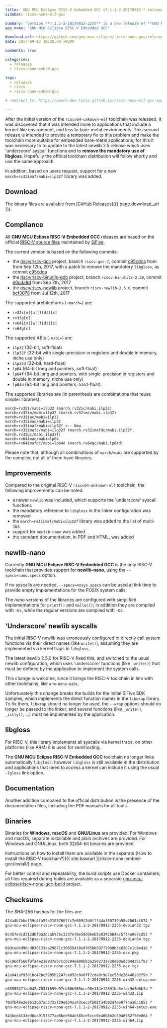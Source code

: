 ```yaml
---
title:  GNU MCU Eclipse RISC-V Embedded GCC v7.1.1-2-20170912-* released
sidebar: riscv-none-elf-gcc

summary: "Version **7.1.1-2-20170912-2255** is a new release of **GNU MCU Eclipse RISC-V Embedded GCC**."
app_name: "GNU MCU Eclipse RISC-V Embedded GCC"

download_url: https://github.com/gnu-mcu-eclipse/riscv-none-gcc/releases/tag/v7.1.1-2-20170912/
date: 2017-09-13 10:28:00 +0300

comments: true

categories:
  - releases
  - riscv-none-embed-gcc

tags:
  - releases
  - riscv
  - riscv-none-embed-gcc

# redirect_to: https://xpack-dev-tools.github.io/riscv-none-elf-gcc-xpack/blog/2017/09/13/riscv-none-gcc-v7-1-1-2-20170912-released

---
```


After the initial version of the `riscv64-unknown-elf` toolchain was released, it was discovered that it was intended more to applications that include a kernel-like environment, and less to bare-metal environments. This second release is intended to provide a temporary fix to this problem and make the toolchain more suitable for embedded bare-metal applications; for this it was necessary to to update to the latest newlib 2.5 release which uses 'underscore' syscall functions and to **remove the mandatory use of libgloss**. Hopefully the official toolchain distribution will follow shortly and use the same approach.

In addition, based on users request, support for a new `march=rv32imaf/mabi=ilp32f` library was added.

## Download

The binary files are available from [GitHub Releases]({{ page.download_url }}).


## Compliance

All **GNU MCU Eclipse RISC-V Embedded GCC** releases are based on the official [RISC-V source files](https://github.com/riscv/riscv-gcc) maintained by [SiFive](https://www.sifive.com).

The current version is based on the following commits:

* the [riscv/riscv-gcc](https://github.com/riscv/riscv-gcc) project, branch `riscv-gcc-7`, commit [c95cdca](https://github.com/riscv/riscv-gcc/commit/c95cdcae21de8dbb8a8ceb9c58b5f9560f0628ff) from from Sep 12th, 2017, with a patch to remove the mandatory `libgloss`, as commit [c95cdca](https://github.com/gnu-mcu-eclipse/riscv-none-gcc/commit/e0203ff93b1c6d6d42809400c5d37cd1448ee697)
* the [riscv/riscv-binutils-gdb](https://github.com/riscv/riscv-binutils-gdb) project, branch `riscv-binutils-2.29`, commit [60cda8d](https://github.com/riscv/riscv-binutils-gdb/commit/60cda8de81dce7bc67977b0dd1953437ed06db36) from Sep 7th, 2017
* the [riscv/riscv-newlib](https://github.com/riscv/riscv-newlib) project, branch `riscv-newlib-2.5.0`, commit [bcf3078](https://github.com/riscv/riscv-newlib/commit/bcf3078d2203be52ac7e31c58ef2dbfe02388d58) from Jul 12th, 2017

The supported architectures (`-march=`) are:

* `rv32i[m][a][f[d]][c]`
* `rv32g[c]`
* `rv64i[m][a][f[d]][c]`
* `rv64g[c]`

The supported ABIs (`-mabi=`) are:

* `ilp32` (32-bit, soft-float)
* `ilp32f` (32-bit with single-precision in registers and double in memory, niche use only)
* `ilp32d` (32-bit, hard-float)
* `lp64` (64-bit long and pointers, soft-float)
* `lp64f` (64-bit long and pointers, with single-precision in registers and double in memory, niche use only)
* `lp64d` (64-bit long and pointers, hard-float).

The supported libraries are (in parenthesis are combinations that reuse simpler libraries):

```console
march=rv32i/mabi=ilp32 (march.rv32ic/mabi.ilp32)
march=rv32im/mabi=ilp32 (march.rv32imc/mabi.ilp32)
march=rv32iac/mabi=ilp32
march=rv32imac/mabi=ilp32
march=rv32imaf/mabi=ilp32f <-- New
march=rv32imafc/mabi=ilp32f (march.rv32imafdc/mabi.ilp32f, march.rv32gc/mabi.ilp32f)
march=rv64imac/mabi=lp64
march=rv64imafdc/mabi=lp64d (march.rv64gc/mabi.lp64d)
```

Please note that, although all combinations of `march/mabi` are supported by the compiler, not all of them have libraries.

## Improvements

Compared to the original RISC-V `riscv64-unknown-elf` toolchain, the following improvements can be noted:

* a newer `newlib` was included, which supports the 'underscore' syscall functions
* the mandatory reference to `libgloss` in the linker configuration was removed
* the `march=rv32imaf/mabi=ilp32f` library was added to the list of multi-libs
* support for `newlib-nano` was added
* the standard documentation, in PDF and HTML, was added

## newlib-nano

Currently **GNU MCU Eclipse RISC-V Embedded GCC** is the only RISC-V toolchain that provides support for **newlib-nano**, using the `--specs=nano.specs` option.

If no syscalls are needed, `--specs=nosys.specs` can be used at link time to provide empty implementations for the POSIX system calls.

The _nano_ versions of the libraries are configured with simplified implementations for `printf()` and `malloc()`; in addition they are compiled with `-Os`, while the regular versions are compiled with `-O2`.

## 'Underscore' newlib syscalls

The initial RISC-V newlib was erroneously configured to directly call system functions via their direct names (like `write()`), assuming they are implemented via kernel traps in `libgloss`.

The latest newlib 2.5.0 for RISC-V fixed this, and switched to the usual newlib configuration, which uses 'underscore' functions (like `_write()`) that must be defined by the application to implement the system calls.

This change is welcome, since it brings the RISC-V toolchain in line with other toolchains, like `arm-none-eabi`.

Unfortunately this change breaks the builds for the initial SiFive SDK samples, which implements the direct function names in the `libwrap` library. To fix them, `libwrap` should no longer be used, the `--wrap` options should no longer be passed to the linker, and several functions (like `_write()`, `_istty()`, ...) must be implemented by the application.

## libgloss

For RISC-V, this library implements all syscalls via kernel traps; on other platforms (like ARM) it is used for semihosting.

The **GNU MCU Eclipse RISC-V Embedded GCC** toolchain no longer links automatically `libgloss`; however  `libgloss` is still available in the distribution and applications that need to access a kernel can include it using the usual `-lgloss` link option.

## Documentation

Another addition compared to the official distribution is the presence of the documentation files, including the PDF manuals for all tools.

## Binaries

Binaries for **Windows**, **macOS** and **GNU/Linux** are provided. For Windows and macOS, separate installable and plain archives are provided. For Windows and GNU/Linux, both 32/64-bit binaries are provided.

Instructions on how to install them are available in the separate [How to install the RISC-V toolchain?]({{ site.baseurl }}/riscv-none-embed-gcc/install/) page.

For better control and repeatability, the build scripts use Docker containers; all files required during builds are available as a separate [gnu-mcu-eclipse/riscv-none-gcc-build](https://github.com/gnu-mcu-eclipse/riscv-none-gcc-build) project.

## Checksums

The SHA-256 hashes for the files are:

```txt
424a4b7bbef59c4fa59e2103760ffc7e809f2d0fff44af80719a98c20d1cf874 ?
gnu-mcu-eclipse-riscv-none-gcc-7.1.1-2-20170912-2255-debian32.tgz

8c4b7edcd312dbf3a3dcab975c3237e78e59d96eb5a8342bb4ac5f74a9e7cd53 ?
gnu-mcu-eclipse-riscv-none-gcc-7.1.1-2-20170912-2255-debian64.tgz

b9dced4d90cd836133aa29071c30659418e8705bb397f29b8b3e6207c1c8e416 ?
gnu-mcu-eclipse-riscv-none-gcc-7.1.1-2-20170912-2255-osx.pkg

95c96df560f9fa4e21e9378b7ccbc94ea09bb3a250273a720e90ad3044351f93 ?
gnu-mcu-eclipse-riscv-none-gcc-7.1.1-2-20170912-2255-osx.tgz

42a041af9381bc42bc5995b2247ce092c0a6ff2cda0c9e7ec53de26448202f9b ?
gnu-mcu-eclipse-riscv-none-gcc-7.1.1-2-20170912-2255-win32-setup.exe

c03585471ad042a7033f099e97eb50b965bcc90e134e12891bd6efac9d5d6b7a ?
gnu-mcu-eclipse-riscv-none-gcc-7.1.1-2-20170912-2255-win32.zip

f0dfb48e2e8612b37ac372af29e034aa43cecafb02f34b92d7ee9f74a16c1052 ?
gnu-mcu-eclipse-riscv-none-gcc-7.1.1-2-20170912-2255-win64-setup.exe

543bcdb133ed6ca9157377ae8bee564e385ce5ccc0e46b8b2c5946982f50e864 ?
gnu-mcu-eclipse-riscv-none-gcc-7.1.1-2-20170912-2255-win64.zip
```

